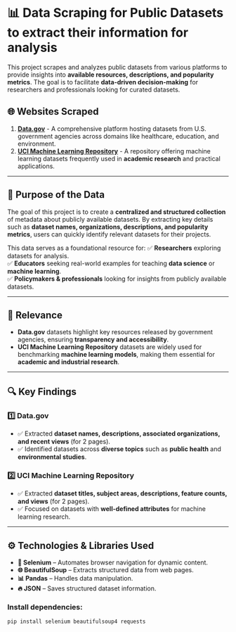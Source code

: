 # 📊 Data Scraping  for Public Datasets to extract their information for analysis 

This project scrapes and analyzes public datasets from various platforms to provide insights into **available resources, descriptions, and popularity metrics**. The goal is to facilitate **data-driven decision-making** for researchers and professionals looking for curated datasets.

## 🌐 Websites Scraped
1. **[Data.gov](https://www.data.gov/)** - A comprehensive platform hosting datasets from U.S. government agencies across domains like healthcare, education, and environment.
2. **[UCI Machine Learning Repository](https://archive.ics.uci.edu/ml/index.php)** - A repository offering machine learning datasets frequently used in **academic research** and practical applications.

---

## 📌 Purpose of the Data
The goal of this project is to create a **centralized and structured collection** of metadata about publicly available datasets. By extracting key details such as **dataset names, organizations, descriptions, and popularity metrics**, users can quickly identify relevant datasets for their projects.

This data serves as a foundational resource for:
✅ **Researchers** exploring datasets for analysis.  
✅ **Educators** seeking real-world examples for teaching **data science** or **machine learning**.  
✅ **Policymakers & professionals** looking for insights from publicly available datasets.  

---

## 🎯 Relevance
- **Data.gov** datasets highlight key resources released by government agencies, ensuring **transparency and accessibility**.  
- **UCI Machine Learning Repository** datasets are widely used for benchmarking **machine learning models**, making them essential for **academic and industrial research**.

---

## 🔍 Key Findings
### **1️⃣ Data.gov**
- ✅ Extracted **dataset names, descriptions, associated organizations, and recent views** (for 2 pages).
- ✅ Identified datasets across **diverse topics** such as **public health** and **environmental studies**.

### **2️⃣ UCI Machine Learning Repository**
- ✅ Extracted **dataset titles, subject areas, descriptions, feature counts, and views** (for 2 pages).
- ✅ Focused on datasets with **well-defined attributes** for machine learning research.

---

## ⚙️ Technologies & Libraries Used
- **🦊 Selenium** – Automates browser navigation for dynamic content.  
- **🌐 BeautifulSoup** – Extracts structured data from web pages.  
- **📊 Pandas** – Handles data manipulation.  
- **🔥 JSON** – Saves structured dataset information.  

### Install dependencies:
```bash
pip install selenium beautifulsoup4 requests
